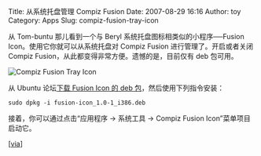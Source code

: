 Title: 从系统托盘管理 Compiz Fusion
Date: 2007-08-29 16:16
Author: toy
Category: Apps
Slug: compiz-fusion-tray-icon

从 Tom-buntu 那儿看到一个与 Beryl 系统托盘图标相类似的小程序──Fusion
Icon。使用它你就可以从系统托盘对 Compiz Fusion 进行管理了。开启或者关闭
Compiz Fusion，从此都变得非常方便。遗憾的是，目前仅有 deb 包可用。

![Compiz Fusion Tray
Icon](http://i.linuxtoy.org/i/2007/08/compiz-fusion-tray-icon.png)

从 Ubuntu 论坛[下载 Fusion Icon 的 deb
包](http://ubuntuforums.org/showpost.php?p=3163821&postcount=8)，然后使用下列指令安装：

`sudo dpkg -i fusion-icon_1.0-1_i386.deb`

接着，你可以通过点击“应用程序 → 系统工具 → Compiz Fusion
Icon”菜单项目启动它。

[[via](http://tomdryer.com/blog/index.php/2007/08/26/compiz-fusion-tray-icon)]
